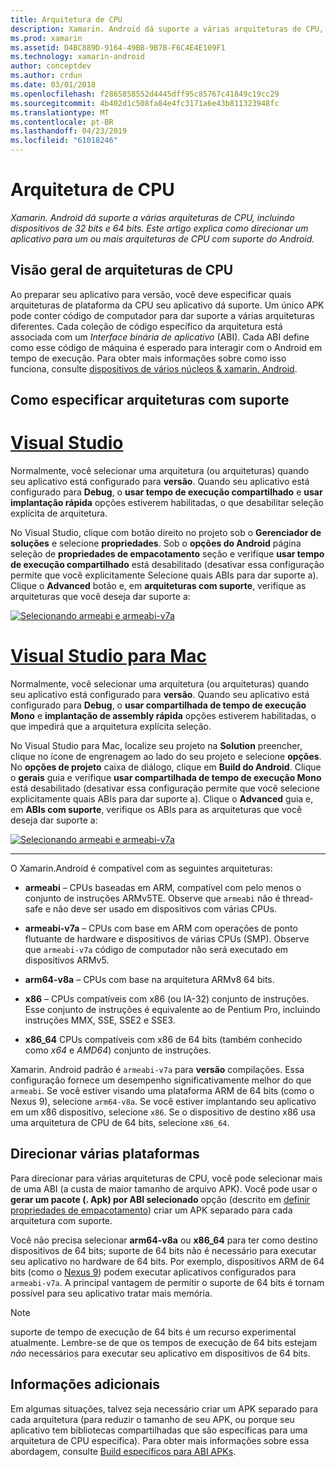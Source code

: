 ```yaml
---
title: Arquitetura de CPU
description: Xamarin. Android dá suporte a várias arquiteturas de CPU, incluindo dispositivos de 32 bits e 64 bits. Este artigo explica como direcionar um aplicativo para um ou mais arquiteturas de CPU com suporte do Android.
ms.prod: xamarin
ms.assetid: D4BC889D-9164-49BB-9B7B-F6C4E4E109F1
ms.technology: xamarin-android
author: conceptdev
ms.author: crdun
ms.date: 03/01/2018
ms.openlocfilehash: f2865858552d4445dff95c85767c41849c19cc29
ms.sourcegitcommit: 4b402d1c508fa84e4fc3171a6e43b811323948fc
ms.translationtype: MT
ms.contentlocale: pt-BR
ms.lasthandoff: 04/23/2019
ms.locfileid: "61018246"
---
```

# <a name="cpu-architectures"></a>Arquitetura de CPU

_Xamarin. Android dá suporte a várias arquiteturas de CPU, incluindo dispositivos de 32 bits e 64 bits. Este artigo explica como direcionar um aplicativo para um ou mais arquiteturas de CPU com suporte do Android._

## <a name="cpu-architectures-overview"></a>Visão geral de arquiteturas de CPU

Ao preparar seu aplicativo para versão, você deve especificar quais arquiteturas de plataforma da CPU seu aplicativo dá suporte. Um único APK pode conter código de computador para dar suporte a várias arquiteturas diferentes. Cada coleção de código específico da arquitetura está associada com um *Interface binária de aplicativo* (ABI). Cada ABI define como esse código de máquina é esperado para interagir com o Android em tempo de execução.
Para obter mais informações sobre como isso funciona, consulte [dispositivos de vários núcleos &amp; xamarin. Android](~/android/deploy-test/multicore-devices.md).


## <a name="how-to-specify-supported-architectures"></a>Como especificar arquiteturas com suporte

# <a name="visual-studiotabwindows"></a>[Visual Studio](#tab/windows)

Normalmente, você selecionar uma arquitetura (ou arquiteturas) quando seu aplicativo está configurado para **versão**. Quando seu aplicativo está configurado para **Debug**, o **usar tempo de execução compartilhado** e **usar implantação rápida** opções estiverem habilitadas, o que desabilitar seleção explícita de arquitetura.

No Visual Studio, clique com botão direito no projeto sob o **Gerenciador de soluções** e selecione **propriedades**. Sob o **opções do Android** página seleção de **propriedades de empacotamento** seção e verifique **usar tempo de execução compartilhado** está desabilitado (desativar essa configuração permite que você explicitamente Selecione quais ABIs para dar suporte a). Clique o **Advanced** botão e, em **arquiteturas com suporte**, verifique as arquiteturas que você deseja dar suporte a:

[![Selecionando armeabi e armeabi-v7a](cpu-architectures-images/vs/01-abi-selections-sml.png)](cpu-architectures-images/vs/01-abi-selections.png#lightbox)

# <a name="visual-studio-for-mactabmacos"></a>[Visual Studio para Mac](#tab/macos)

Normalmente, você selecionar uma arquitetura (ou arquiteturas) quando seu aplicativo está configurado para **versão**. Quando seu aplicativo está configurado para **Debug**, o **usar compartilhada de tempo de execução Mono** e **implantação de assembly rápida** opções estiverem habilitadas, o que impedirá que a arquitetura explícita seleção.

No Visual Studio para Mac, localize seu projeto na **Solution** preencher, clique no ícone de engrenagem ao lado do seu projeto e selecione **opções**. No **opções de projeto** caixa de diálogo, clique em **Build do Android**. Clique o **gerais** guia e verifique **usar compartilhada de tempo de execução Mono** está desabilitado (desativar essa configuração permite que você selecione explicitamente quais ABIs para dar suporte a). Clique o **Advanced** guia e, em **ABIs com suporte**, verifique os ABIs para as arquiteturas que você deseja dar suporte a:

[![Selecionando armeabi e armeabi-v7a](cpu-architectures-images/xs/01-abi-selections-sml.png)](cpu-architectures-images/xs/01-abi-selections.png#lightbox)

-----


O Xamarin.Android é compatível com as seguintes arquiteturas:

-   **armeabi** &ndash; CPUs baseadas em ARM, compatível com pelo menos o conjunto de instruções ARMv5TE. Observe que `armeabi` não é thread-safe e não deve ser usado em dispositivos com várias CPUs.

-   **armeabi-v7a** &ndash; CPUs com base em ARM com operações de ponto flutuante de hardware e dispositivos de várias CPUs (SMP). Observe que `armeabi-v7a` código de computador não será executado em dispositivos ARMv5.

-   **arm64-v8a** &ndash; CPUs com base na arquitetura ARMv8 64 bits.

-   **x86** &ndash; CPUs compatíveis com x86 (ou IA-32) conjunto de instruções. Esse conjunto de instruções é equivalente ao de Pentium Pro, incluindo instruções MMX, SSE, SSE2 e SSE3.

-   **x86_64** CPUs compatíveis com x86 de 64 bits (também conhecido como *x64* e *AMD64*) conjunto de instruções.

Xamarin. Android padrão é `armeabi-v7a` para **versão** compilações. Essa configuração fornece um desempenho significativamente melhor do que `armeabi`. Se você estiver visando uma plataforma ARM de 64 bits (como o Nexus 9), selecione `arm64-v8a`. Se você estiver implantando seu aplicativo em um x86 dispositivo, selecione `x86`. Se o dispositivo de destino x86 usa uma arquitetura de CPU de 64 bits, selecione `x86_64`.

## <a name="targeting-multiple-platforms"></a>Direcionar várias plataformas

Para direcionar para várias arquiteturas de CPU, você pode selecionar mais de uma ABI (a custa de maior tamanho de arquivo APK). Você pode usar o **gerar um pacote (. Apk) por ABI selecionado** opção (descrito em [definir propriedades de empacotamento](~/android/deploy-test/release-prep/index.md#Set_Packaging_Properties)) criar um APK separado para cada arquitetura com suporte.

Você não precisa selecionar **arm64-v8a** ou **x86_64** para ter como destino dispositivos de 64 bits; suporte de 64 bits não é necessário para executar seu aplicativo no hardware de 64 bits. Por exemplo, dispositivos ARM de 64 bits (como o [Nexus 9](http://www.google.com/nexus/9/)) podem executar aplicativos configurados para `armeabi-v7a`. A principal vantagem de permitir o suporte de 64 bits é tornam possível para seu aplicativo tratar mais memória.

> [!NOTE]
> suporte de tempo de execução de 64 bits é um recurso experimental atualmente. Lembre-se de que os tempos de execução de 64 bits estejam *não* necessários para executar seu aplicativo em dispositivos de 64 bits. 

## <a name="additional-information"></a>Informações adicionais

Em algumas situações, talvez seja necessário criar um APK separado para cada arquitetura (para reduzir o tamanho de seu APK, ou porque seu aplicativo tem bibliotecas compartilhadas que são específicas para uma arquitetura de CPU específica).
Para obter mais informações sobre essa abordagem, consulte [Build específicos para ABI APKs](~/android/deploy-test/building-apps/abi-specific-apks.md).
